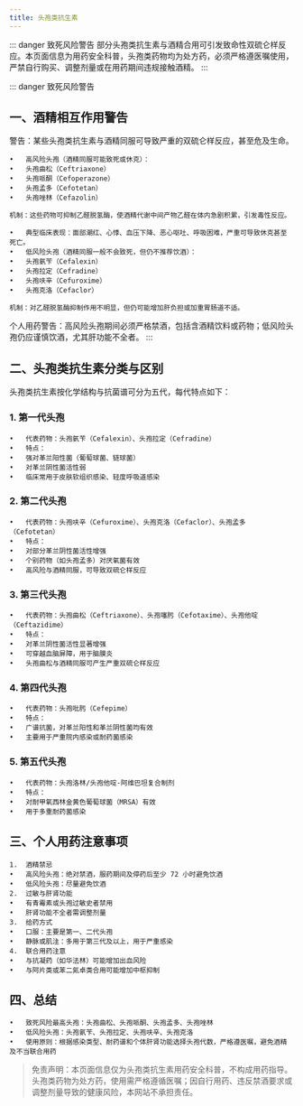 ```yaml
---
title: 头孢类抗生素
---
```


::: danger 致死风险警告
部分头孢类抗生素与酒精合用可引发致命性双硫仑样反应。本页面信息为用药安全科普，头孢类药物均为处方药，必须严格遵医嘱使用，严禁自行购买、调整剂量或在用药期间违规接触酒精。
:::

::: danger 致死风险警告
## 一、酒精相互作用警告
警告：某些头孢类抗生素与酒精同服可导致严重的双硫仑样反应，甚至危及生命。

	•	高风险头孢（酒精同服可能致死或休克）：
	•	头孢曲松（Ceftriaxone）
	•	头孢哌酮（Cefoperazone）
	•	头孢孟多（Cefotetan）
	•	头孢唑林（Cefazolin）

	机制：这些药物可抑制乙醛脱氢酶，使酒精代谢中间产物乙醛在体内急剧积累，引发毒性反应。

	•	典型临床表现：面部潮红、心悸、血压下降、恶心呕吐、呼吸困难，严重可导致休克甚至死亡。
	•	低风险头孢（酒精同服一般不会致死，但仍不推荐饮酒）：
	•	头孢氨苄（Cefalexin）
	•	头孢拉定（Cefradine）
	•	头孢呋辛（Cefuroxime）
	•	头孢克洛（Cefaclor）

	机制：对乙醛脱氢酶抑制作用不明显，但仍可能增加肝负担或加重胃肠道不适。

个人用药警告：高风险头孢期间必须严格禁酒，包括含酒精饮料或药物；低风险头孢仍应谨慎饮酒，尤其肝功能不全者。
:::

## 二、头孢类抗生素分类与区别
头孢类抗生素按化学结构与抗菌谱可分为五代，每代特点如下：

### 1. 第一代头孢
	•	代表药物：头孢氨苄（Cefalexin）、头孢拉定（Cefradine）
	•	特点：
	•	强对革兰阳性菌（葡萄球菌、链球菌）
	•	对革兰阴性菌活性弱
	•	临床常用于皮肤软组织感染、轻度呼吸道感染

### 2. 第二代头孢
	•	代表药物：头孢呋辛（Cefuroxime）、头孢克洛（Cefaclor）、头孢孟多（Cefotetan）
	•	特点：
	•	对部分革兰阴性菌活性增强
	•	个别药物（如头孢孟多）对厌氧菌有效
	•	高风险与酒精同服，可导致双硫仑样反应

### 3. 第三代头孢
	•	代表药物：头孢曲松（Ceftriaxone）、头孢噻肟（Cefotaxime）、头孢他啶（Ceftazidime）
	•	特点：
	•	对革兰阴性菌活性显著增强
	•	可穿越血脑屏障，用于脑膜炎
	•	头孢曲松与酒精同服可产生严重双硫仑样反应

### 4. 第四代头孢
	•	代表药物：头孢吡肟（Cefepime）
	•	特点：
	•	广谱抗菌，对革兰阳性和革兰阴性菌均有效
	•	主要用于严重院内感染或耐药菌感染

### 5. 第五代头孢
	•	代表药物：头孢洛林/头孢他啶-阿维巴坦复合制剂
	•	特点：
	•	对耐甲氧西林金黄色葡萄球菌（MRSA）有效
	•	用于多重耐药菌感染

## 三、个人用药注意事项
	1.	酒精禁忌
	•	高风险头孢：绝对禁酒，服药期间及停药后至少 72 小时避免饮酒
	•	低风险头孢：尽量避免饮酒
	2.	过敏与肝肾功能
	•	有青霉素或头孢过敏史者禁用
	•	肝肾功能不全者需调整剂量
	3.	给药方式
	•	口服：主要是第一、二代头孢
	•	静脉或肌注：多用于第三代及以上，用于严重感染
	4.	联合用药注意
	•	与抗凝药（如华法林）可能增加出血风险
	•	与阿片类或苯二氮卓类合用可能增加中枢抑制

## 四、总结
	•	致死风险最高头孢：头孢曲松、头孢哌酮、头孢孟多、头孢唑林
	•	低风险头孢：头孢氨苄、头孢拉定、头孢呋辛、头孢克洛
	•	使用原则：根据感染类型、耐药谱和个体肝肾功能选择头孢代数，严格遵医嘱，避免酒精及不当联合用药


> 免责声明：本页面信息仅为头孢类抗生素用药安全科普，不构成用药指导。头孢类药物为处方药，使用需严格遵循医嘱；因自行用药、违反禁酒要求或调整剂量导致的健康风险，本网站不承担责任。
```
